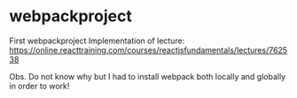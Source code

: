 # webpackproject
First webpackproject
Implementation of lecture: https://online.reacttraining.com/courses/reactjsfundamentals/lectures/762538

Obs. Do not know why but I had to install webpack both locally and globally in order to work!
